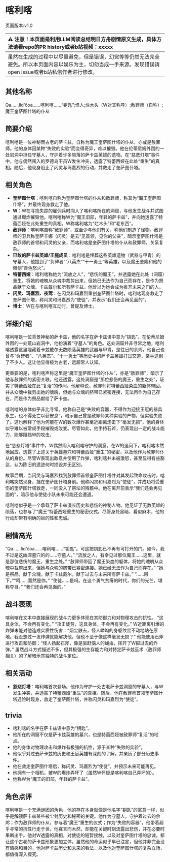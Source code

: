 # 喀利喀
页面版本:v1.0
 

| :warning: 注意！本页面是利用LLM阅读总结明日方舟剧情原文生成，具体方法请看repo的PR history或者b站视频：xxxxx           |
|:----------------------------|
| 虽然在生成的过程中以尽量避免，但是错误，幻觉等等仍然无法完全避免。所以本页面内容以娱乐为主，切勿当成一手来源。发现错误请open issue或者b站私信作者进行修改。|



## 其他名称
Qa......lid'čoa......喀利喀......“钥匙”;怪人;烂木头（W对其称呼）;赦罪师（自称）;魔王奎萨图什塔的仆从
## 简要介绍
喀利喀是一位神秘而古老的萨卡兹，自称为魔王奎萨图什塔的仆从，亦或是赦罪师。他的身体因某种“失败的实验”而变得奇异，难以摧毁。他在伦蒂尼姆外围的一处岩洞中担任守墓人，守护着许多陨落的萨卡兹英雄的遗物。在“慈悲灯塔”事件中，他与偶然闯入的罗德岛干员W发生冲突，透露了特蕾西娅在此处“重生”的真相。随后，他现身阻止了闪灵与玛嘉烈的行动，并救走了奎萨图什塔。
## 相关角色
-   **奎萨图什塔**：喀利喀自称为奎萨图什塔的仆从和赦罪师，称其为“魔王奎萨图什塔”，并最终现身救走了他。
-   **W**：W在寻找失踪的雇佣兵时闯入了喀利喀所在的洞窟，与他发生战斗并试图通过爆炸摧毁他。喀利喀称W为“魔王旧部，年轻的萨卡兹”，并向她透露了特蕾西娅在此处重生的真相。W称喀利喀为“烂木头”和“老东西”。
-   **赦罪师**：喀利喀自称“赦罪师”，或至少与他们有关，称他们制造了怪物。赦罪师的卫兵称奎萨辛娜（闪灵）是去“见首领，见你的父亲”，暗示奎萨图什塔是赦罪师的首领和闪灵的父亲，而喀利喀是奎萨图什塔的仆从和赦罪师，关系复杂。
-   **已故的萨卡兹英雄/王庭成员**：喀利喀是埋葬这些英雄遗物（武器与甲胄）的守墓人，他提到了“负碑者”“八英杰”“十一勇士”等英雄，以及魔王奎隆和他的佩剑“青色怒火”。
-   **特蕾西娅**：喀利喀称她为“流放之人”，“悲伤的魔王”，并透露她在此处（洞窟）重生，将她的魂魄从众魂中裁剪出来，但她已无法作为自己而存在，是作为祭品献于众魂、卡兹戴尔和所有萨卡兹。他曾以为她会成为推开未来之门的人。
-   **闪灵、玛嘉烈、夜莺**：在闪灵和玛嘉烈重创奎萨图什塔时，喀利喀现身救走了奎萨图什塔，称闪灵和玛嘉烈为“使徒”，并表示“我们还会再见面的”。
-   **博士**：W在与喀利喀互动时，曾提及博士。
## 详细介绍
喀利喀是一位背景神秘的萨卡兹，他的名字在萨卡兹语中意为“钥匙”。在伦蒂尼姆外围的一处荒山岩洞中，他扮演着“守墓人”的角色。这处洞窟并非寻常之地，喀利喀透露这里埋藏着卡兹戴尔无数陨落英雄的武器与甲胄，是往日的余烬，他自己也曾与“负碑者”、“八英杰”、“十一勇士”等历史中的萨卡兹英雄打过交道，亲手送别了不少人。这让他显得极为古老，远超常人认知。

更重要的是，喀利喀声称这里是“魔王奎萨图什塔的仆从”，亦是“赦罪师”，暗示了他与赦罪师的紧密关联。他还透露，这处洞窟是“那位悲伤的魔王，重生之处”，证实了特蕾西娅在此“复活”的传闻。他解释说，赦罪师将特蕾西娅染血的躯体带回，并从众魂中裁剪出她的魂魄，但她与众魂的脐带已紧密连接，无法再作为自己存在，而是作为祭品献给了萨卡兹。

喀利喀的身体似乎非比寻常。他称自己是“失败的容器，不得作为迎接王冠的器具永生，也不得死亡以获安息”，暗示自己曾是赦罪师某种实验的产物，但实验失败了。这也解释了他为何能在W的数次爆炸甚至近距离炮击下“毫发无损”，他的身体似乎难以被常规手段摧毁或改变。尽管如此，他手持石斧，仍表现出一定的战斗能力，能够阻挡W的攻击。

在“慈悲灯塔”事件中，W偶然闯入喀利喀守护的洞窟。在W的追问下，喀利喀木然地回应，透露了上述关于英雄墓穴和特蕾西娅“重生”的秘密，以及他作为赦罪师仆从的身份。尽管W表现出敌意并使用了炸弹，喀利喀并未被激怒，甚至显得有些豁达，认为陈旧的遗迹何时损毁并无区别。

故事后期，当闪灵与玛嘉烈找到赦罪师首领奎萨图什塔并对其发起致命攻击时，喀利喀突然现身，挡在奎萨图什塔身前。他称闪灵和玛嘉烈为“使徒”，并成功将受重伤的奎萨图什塔救走，一同没入了祭坛的残骸中。他在离开前表示“我们还会再见面的”，暗示他与使徒小队未来可能还会遭遇。

喀利喀似乎是一个承载了萨卡兹漫长历史和悲伤的神秘人物。他见证了无数英雄的陨落，也参与了“魔王”特蕾西娅重生的秘密仪式。尽管身处黑暗、看似麻木，他的行动却带有明确的目的性和忠诚。
## 剧情高光
“Qa......lid'čoa......喀利喀......“钥匙”。可这把钥匙已不再有可打开的门。如今，我不过是这幽深墓穴的的......守墓人。”
“流放之人，有幸见过那位魔王......这里，就是那位悲伤的魔王，重生之处。”
“赦罪师带回了魔王染血的躯体，将她的魂魄从众魂中裁剪出来，但她与众魂的脐带已紧密连接。她已经无法作为自己而存在。”
“她是祭品，献于众魂，献于卡兹戴尔，献于过去与未来所有萨卡兹。”
“......殿下。”“呵......竟然是你。”
“使徒......是吗。在这个勇气贫瘠的时代，你们的光芒，堪称夺目。”
“我们还会再见面的。”
## 战斗表现
喀利喀在文本中直接展现的战斗力更多体现在其防御力和对物理攻击的抗性。
“这具身体，不会再有变化。”
“攻击徒劳，这具身体，不会再有变化。”
W近距离引爆的炸弹未能对他造成实质性伤害：“烟尘散去，怪人嶙峋的身躯纹丝不动地站在原地。我没想过一发炸弹就能解决他，但也不至于像这样毫发无损？”
他能使用石斧进行攻击和防御：“怪人扬起石斧，像是驱赶恼人的蝇虫，挥开了W掷过去的炸弹。”
虽然战斗方式描述不多，但其极强的生存能力和对特定萨卡兹巫术（赦罪师相关）的了解暗示其独特的战斗定位。
## 相关活动
-   **慈悲灯塔**：喀利喀首次登场。他作为守护一处古老萨卡兹洞窟的守墓人，与W发生冲突，并透露了特蕾西娅“重生”的真相。随后，他在赦罪师首领奎萨图什塔遇险时现身，救走了奎萨图什塔，并称闪灵和玛嘉烈为“使徒”。
## trivia
-   喀利喀的名字在萨卡兹语中意为“钥匙”。
-   他所在的洞窟不仅是萨卡兹英雄的墓穴，也是特蕾西娅被赦罪师“复活”的地点。
-   他的身体对物理攻击和爆炸有极强的抗性，源于某种“失败的实验”。
-   他似乎对过去萨卡兹的历史和王庭英雄有深刻的了解，并亲历了部分历史事件。
-   他在救走奎萨图什塔后，称闪灵、玛嘉烈为“使徒”，并预示未来可能再见。
-   他拥有一个相机，被W的爆炸弄坏了（虽然W怀疑是喀利喀自己弄坏的）。
-   他称W为“魔王的旧部，年轻的萨卡兹”。
## 角色点评
喀利喀是一个充满谜团的角色，他的存在本身就像是他名字“钥匙”的寓意一样，似乎是解锁萨卡兹某些被尘封历史和秘密的关键。他作为守墓人，守护着过去的余烬；作为赦罪师的仆从，参与着“魔王”重生的仪式；作为“失败的容器”，他带着超乎寻常的抗性行走于世。他寡言而木然，却能在关键时刻流露出悲伤，并在必要时果断出手。他对W透露的真相，对使徒的短暂接触，以及对奎萨图什塔的忠诚，都让这个古老的萨卡兹形象更加立体。虽然他的命运似乎早已注定，但他并非完全没有情感和目的，他对萨卡兹历史和未来的看法，以及他对奎萨图什塔的复杂立场，都值得深入探究。